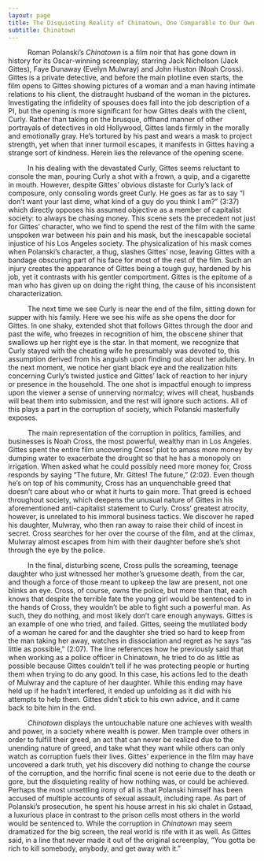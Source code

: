 ```yaml
---
layout: page
title: The Disquieting Reality of Chinatown, One Comparable to Our Own
subtitle: Chinatown
---
```


          Roman Polanski’s *Chinatown* is a film noir that has gone down in history for its Oscar-winning screenplay, starring Jack Nicholson (Jack Gittes), Faye Dunaway (Evelyn Mulwray) and John Huston (Noah Cross). Gittes is a private detective, and before the main plotline even starts, the film opens to Gittes showing pictures of a woman and a man having intimate relations to his client, the distraught husband of the woman in the pictures. Investigating the infidelity of spouses does fall into the job description of a PI, but the opening is more significant for how Gittes deals with the client, Curly. Rather than taking on the brusque, offhand manner of other portrayals of detectives in old Hollywood, Gittes lands firmly in the morally and emotionally gray. He’s tortured by his past and wears a mask to project strength, yet when that inner turmoil escapes, it manifests in Gittes having a strange sort of kindness. Herein lies the relevance of the opening scene.
          
          In his dealing with the devastated Curly, Gittes seems reluctant to console the man, pouring Curly a shot with a frown, a quip, and a cigarette in mouth. However, despite Gittes’ obvious distaste for Curly’s lack of composure, only consoling words greet Curly. He goes as far as to say “I don’t want your last dime, what kind of a guy do you think I am?” (3:37) which directly opposes his assumed objective as a member of capitalist society: to always be chasing money. This scene sets the precedent not just for Gittes’ character, who we find to spend the rest of the film with the same unspoken war between his pain and his mask, but the inescapable societal injustice of his Los Angeles society. The physicalization of his mask comes when Polanski’s character, a thug, slashes Gittes’ nose, leaving Gittes with a bandage obscuring part of his face for most of the rest of the film. Such an injury creates the appearance of Gittes being a tough guy, hardened by his job, yet it contrasts with his gentler comportment. Gittes is the epitome of a man who has given up on doing the right thing, the cause of his inconsistent characterization.

          The next time we see Curly is near the end of the film, sitting down for supper with his family. Here we see his wife as she opens the door for Gittes. In one shaky, extended shot that follows Gittes through the door and past the wife, who freezes in recognition of him, the obscene shiner that swallows up her right eye is the star. In that moment, we recognize that Curly stayed with the cheating wife he presumably was devoted to, this assumption derived from his anguish upon finding out about her adultery. In the next moment, we notice her giant black eye and the realization hits concerning Curly’s twisted justice and Gittes’ lack of reaction to her injury or presence in the household. The one shot is impactful enough to impress upon the viewer a sense of unnerving normalcy; wives will cheat, husbands will beat them into submission, and the rest will ignore such actions. All of this plays a part in the corruption of society, which Polanski masterfully exposes.
          
          The main representation of the corruption in politics, families, and businesses is Noah Cross, the most powerful, wealthy man in Los Angeles. Gittes spent the entire film uncovering Cross’ plot to amass more money by dumping water to exacerbate the drought so that he has a monopoly on irrigation. When asked what he could possibly need more money for, Cross responds by saying “The future, Mr. Gittes! The future,” (2:02). Even though he’s on top of his community, Cross has an unquenchable greed that doesn’t care about who or what it hurts to gain more. That greed is echoed throughout society, which deepens the unusual nature of Gittes in his aforementioned anti-capitalist statement to Curly. Cross’ greatest atrocity, however, is unrelated to his immoral business tactics. We discover he raped his daughter, Mulwray, who then ran away to raise their child of incest in secret. Cross searches for her over the course of the film, and at the climax, Mulwray almost escapes from him with their daughter before she’s shot through the eye by the police.
          
          In the final, disturbing scene, Cross pulls the screaming, teenage daughter who just witnessed her mother’s gruesome death, from the car, and though a force of those meant to upkeep the law are present, not one blinks an eye. Cross, of course, owns the police, but more than that, each knows that despite the terrible fate the young girl would be sentenced to in the hands of Cross, they wouldn’t be able to fight such a powerful man. As such, they do nothing, and most likely don’t care enough anyways. Gittes is an example of one who tried, and failed. Gittes, seeing the mutilated body of a woman he cared for and the daughter she tried so hard to keep from the man taking her away, watches in dissociation and regret as he says “as little as possible,” (2:07). The line references how he previously said that when working as a police officer in Chinatown, he tried to do as little as possible because Gittes couldn’t tell if he was protecting people or hurting them when trying to do any good. In this case, his actions led to the death of Mulwray and the capture of her daughter. While this ending may have held up if he hadn’t interfered, it ended up unfolding as it did with his attempts to help them. Gittes didn’t stick to his own advice, and it came back to bite him in the end.
          

          *Chinatown* displays the untouchable nature one achieves with wealth and power, in a society where wealth is power. Men trample over others in order to fulfill their greed, an act that can never be realized due to the unending nature of greed, and take what they want while others can only watch as corruption fuels their lives. Gittes’ experience in the film may have uncovered a dark truth, yet his discovery did nothing to change the course of the corruption, and the horrific final scene is not eerie due to the death or gore, but the disquieting reality of how nothing was, or could be achieved. Perhaps the most unsettling irony of all is that Polanski himself has been accused of multiple accounts of sexual assault, including rape. As part of Polanski’s prosecution, he spent his house arrest in his ski chalet in Gstaad, a luxurious place in contrast to the prison cells most others in the world would be sentenced to. While the corruption in *Chinatown* may seem dramatized for the big screen, the real world is rife with it as well. As Gittes said, in a line that never made it out of the original screenplay, “You gotta be rich to kill somebody, anybody, and get away with it.”
